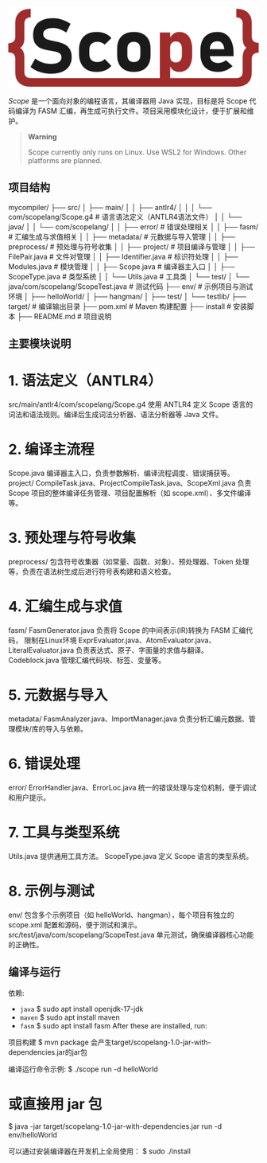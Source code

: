 <img src="img/Scope.svg" alt="Scope Logo"/>

*Scope*  是一个面向对象的编程语言，其编译器用 Java 实现，目标是将 Scope 代码编译为 FASM 汇编，再生成可执行文件。项目采用模块化设计，便于扩展和维护。

> **Warning**
>
> Scope currently only runs on Linux. Use WSL2 for Windows. Other platforms are planned.

## 项目结构

mycompiler/
├── src/
│   ├── main/
│   │   ├── antlr4/
│   │   │   └── com/scopelang/Scope.g4         # 语言语法定义（ANTLR4语法文件）
│   │   └── java/
│   │       └── com/scopelang/
│   │           ├── error/                     # 错误处理相关
│   │           ├── fasm/                      # 汇编生成与求值相关
│   │           ├── metadata/                  # 元数据与导入管理
│   │           ├── preprocess/                # 预处理与符号收集
│   │           ├── project/                   # 项目编译与管理
│   │           ├── FilePair.java              # 文件对管理
│   │           ├── Identifier.java            # 标识符处理
│   │           ├── Modules.java               # 模块管理
│   │           ├── Scope.java                 # 编译器主入口
│   │           ├── ScopeType.java             # 类型系统
│   │           └── Utils.java                 # 工具类
│   └── test/
│       └── java/com/scopelang/ScopeTest.java  # 测试代码
├── env/                                       # 示例项目与测试环境
│   ├── helloWorld/
│   ├── hangman/
│   ├── test/
│   └── testlib/
├── target/                                    # 编译输出目录
├── pom.xml                                    # Maven 构建配置
├── install                                    # 安装脚本
├── README.md                                  # 项目说明


## 主要模块说明

# 1. 语法定义（ANTLR4）
src/main/antlr4/com/scopelang/Scope.g4
使用 ANTLR4 定义 Scope 语言的词法和语法规则。编译后生成词法分析器、语法分析器等 Java 文件。
# 2. 编译主流程
Scope.java
编译器主入口，负责参数解析、编译流程调度、错误捕获等。
project/
CompileTask.java、ProjectCompileTask.java、ScopeXml.java
负责 Scope 项目的整体编译任务管理、项目配置解析（如 scope.xml）、多文件编译等。
# 3. 预处理与符号收集
preprocess/
包含符号收集器（如常量、函数、对象）、预处理器、Token 处理等，负责在语法树生成后进行符号表构建和语义检查。
# 4. 汇编生成与求值
fasm/
FasmGenerator.java
负责将 Scope 的中间表示(IR)转换为 FASM 汇编代码， 限制在Linux环境
ExprEvaluator.java、AtomEvaluator.java、LiteralEvaluator.java
负责表达式、原子、字面量的求值与翻译。
Codeblock.java
管理汇编代码块、标签、变量等。
# 5. 元数据与导入
metadata/
FasmAnalyzer.java、ImportManager.java
负责分析汇编元数据、管理模块/库的导入与依赖。
# 6. 错误处理
error/
ErrorHandler.java、ErrorLoc.java
统一的错误处理与定位机制，便于调试和用户提示。
# 7. 工具与类型系统
Utils.java
提供通用工具方法。
ScopeType.java
定义 Scope 语言的类型系统。
# 8. 示例与测试
env/
包含多个示例项目（如 helloWorld、hangman），每个项目有独立的 scope.xml 配置和源码，便于测试和演示。
src/test/java/com/scopelang/ScopeTest.java
单元测试，确保编译器核心功能的正确性。

## 编译与运行

依赖:
- `java`
$ sudo apt install openjdk-17-jdk 
- `maven`
$ sudo apt install maven
- `fasm`
$ sudo apt install fasm
After these are installed, run:

项目构建
$ mvn package
会产生target/scopelang-1.0-jar-with-dependencies.jar的jar包

编译运行命令示例:
$ ./scope run -d helloWorld
# 或直接用 jar 包
$ java -jar target/scopelang-1.0-jar-with-dependencies.jar run -d env/helloWorld

可以通过安装编译器在开发机上全局使用：
$ sudo ./install
